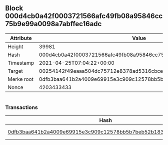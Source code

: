 ## Block 000d4cb0a42f0003721566afc49fb08a95846cc75b9e99a0098a7abffec16adc

Attribute | Value
--- | ---
Height | 39981
Hash | 000d4cb0a42f0003721566afc49fb08a95846cc75b9e99a0098a7abffec16adc
Timestamp | 2021-04-25T07:04:22+00:00
Target | 00254142f49eaaa504dc75712e8378ad5316cbcead634704b3734b6271167cc4
Merke root | 0dfb3baa641b2a4009e69915e3c909c12578bb5b7beb52b1835fdf29d55e05fc
Nonce | 4203433433

```

```

### Transactions

Hash | Amount
--- | ---
[0dfb3baa641b2a4009e69915e3c909c12578bb5b7beb52b1835fdf29d55e05fc](0dfb3baa641b2a4009e69915e3c909c12578bb5b7beb52b1835fdf29d55e05fc.md) | 10.00000000 SKEPTI 
